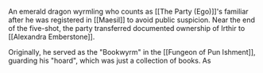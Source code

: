 An emerald dragon wyrmling who counts as [[The Party (Ego)]]'s familiar after he was registered in [[Maesil]] to avoid public suspicion. Near the end of the five-shot, the party transferred documented ownership of Irthir to [[Alexandra Emberstone]].

Originally, he served as the "Bookwyrm" in the [[Fungeon of Pun Ishment]], guarding his "hoard", which was just a collection of books. As 
